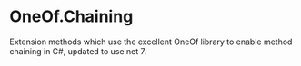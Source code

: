 # OneOf.Chaining
Extension methods which use the excellent OneOf library to enable method chaining in C#, updated to use net 7.
